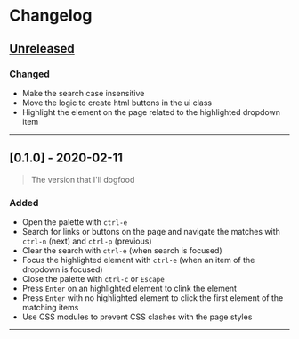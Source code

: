 # Changelog

## [Unreleased]
### Changed
- Make the search case insensitive
- Move the logic to create html buttons in the ui class
- Highlight the element on the page related to the highlighted dropdown item

----

## [0.1.0] - 2020-02-11
> The version that I'll dogfood
### Added
- Open the palette with `ctrl-e`
- Search for links or buttons on the page and navigate the matches with `ctrl-n` (next) and `ctrl-p` (previous)
- Clear the search with `ctrl-e` (when search is focused)
- Focus the highlighted element with `ctrl-e` (when an item of the dropdown is focused)
- Close the palette with `ctrl-c` or `Escape`
- Press `Enter` on an highlighted element to clink the element
- Press `Enter` with no highlighted element to click the first element of the matching items
- Use CSS modules to prevent CSS clashes with the page styles

----

[Unreleased]: https://github.com/krzystof/accessible/compare/v0.1.0...HEAD
[0.1]: https://github.com/krzystof/accessible/releases/tag/v0.1.0
